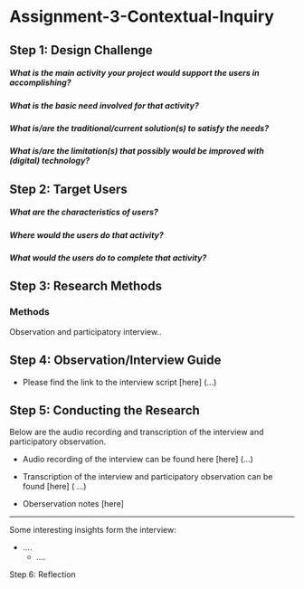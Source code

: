 # Assignment-3-Contextual-Inquiry

## Step 1: Design Challenge

##### What is the main activity your project would support the users in accomplishing?

##### What is the basic need involved for that activity?

##### What is/are the traditional/current solution(s) to satisfy the needs?

##### What is/are the limitation(s) that possibly would be improved with (digital) technology?



## Step 2:  Target Users


##### What are the characteristics of users?

##### Where would the users do that activity?

##### What would the users do to complete that activity?


## Step 3: Research Methods

### Methods

 Observation and participatory interview..

## Step 4: Observation/Interview Guide

* Please find the link to the interview script [here] (...)

## Step 5: Conducting the Research


Below are the audio recording and transcription of the interview and participatory observation.

* Audio recording of the interview can be found here [here] (...)

* Transcription of the interview and participatory observation can be found [here] ( ...)

* Oberservation notes [here] 

---------------------------------------
Some interesting insights form the interview: 

* ....
  * ....


Step 6: Reflection







